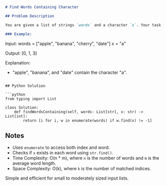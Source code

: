```markdown
# Find Words Containing Character

## Problem Description

You are given a list of strings `words` and a character `x`. Your task is to return a list of indices of the words that contain the character `x`.

### Example:

```
Input:
words = ["apple", "banana", "cherry", "date"]
x = "a"

Output:
[0, 1, 3]

Explanation:
- "apple", "banana", and "date" contain the character "a".
```

## Python Solution

```python
from typing import List

class Solution:
    def findWordsContaining(self, words: List[str], x: str) -> List[int]:
        return [i for i, w in enumerate(words) if w.find(x) != -1]
```

## Notes

- Uses `enumerate` to access both index and word.
- Checks if `x` exists in each word using `str.find()`.
- Time Complexity: O(n * m), where `n` is the number of words and `m` is the average word length.
- Space Complexity: O(k), where `k` is the number of matched indices.

Simple and efficient for small to moderately sized input lists.
```
